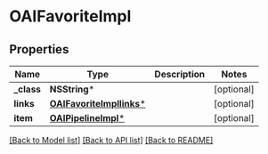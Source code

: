 # OAIFavoriteImpl

## Properties
Name | Type | Description | Notes
------------ | ------------- | ------------- | -------------
**_class** | **NSString*** |  | [optional] 
**links** | [**OAIFavoriteImpllinks***](OAIFavoriteImpllinks.md) |  | [optional] 
**item** | [**OAIPipelineImpl***](OAIPipelineImpl.md) |  | [optional] 

[[Back to Model list]](../README.md#documentation-for-models) [[Back to API list]](../README.md#documentation-for-api-endpoints) [[Back to README]](../README.md)


